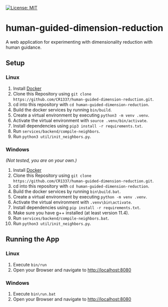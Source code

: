 [![License: MIT](https://img.shields.io/badge/License-MIT-yellow.svg)](https://github.com/CR1337/human-guided-dimension-reduction/blob/main/LICENSE)

# human-guided-dimension-reduction

A web application for experimenting with dimensionality reduction with human guidance.

## Setup

### Linux

1. Install [Docker](https://docs.docker.com/desktop/install/linux-install/)
2. Clone this Repository using `git clone https://github.com/CR1337/human-guided-dimension-reduction.git`.
3. cd into this repository with `cd human-guided-dimension-reduction`.
4. Build the docker services by running `bin/build`.
5. Create a virtual environment by executing `python3 -m venv .venv`.
6. Activate the virtual environment with `source .venv/bin/activate`.
7. Install dependencies using `pip3 install -r requirements.txt`.
8. Run `services/backend/compile-neighbors`.
9. Run `python3 util/init_neighbors.py`.

### Windows
_(Not tested, you are on your own.)_

1. Install [Docker](https://docs.docker.com/desktop/install/windows-install/)
2. Clone this Repository using `git clone https://github.com/CR1337/human-guided-dimension-reduction.git`.
3. cd into this repository with `cd human-guided-dimension-reduction`.
4. Build the docker services by running `bin\build.bat`.
5. Create a virtual environment by executing `python -m venv .venv`.
6. Activate the virtual environment with `.venv\bin\activate`.
7. Install dependencies using `pip install -r requirements.txt`.
8. Make sure you have g++ installed (at least version 11.4).
9. Run `services/backend/compile-neighbors.bat`.
10. Run `python3 util/init_neighbors.py`.

## Running the App

### Linux

1. Execute `bin/run`
2. Open your Browser and navigate to [http://localhost:8080](http://localhost:8080)

### Windows

1. Execute `bin\run.bat`
2. Open your Browser and navigate to [http://localhost:8080](http://localhost:8080)
